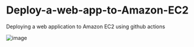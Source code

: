 # Deploy-a-web-app-to-Amazon-EC2
Deploying a web application to Amazon EC2 using github actions

![image](https://github.com/Thabelo-M/Deploy-a-web-app-to-Amazon-EC2/assets/164172581/4a2b212b-1319-4a16-bff7-51a0511c23e8)
